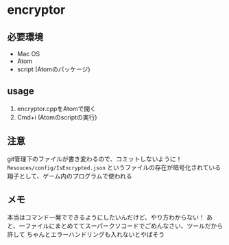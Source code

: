 # encryptor

## 必要環境
 - Mac OS
 - Atom
 - script (Atomのパッケージ)

## usage
1. encryptor.cppをAtomで開く
2. Cmd+i (Atomのscriptの実行)

## 注意
git管理下のファイルが書き変わるので、コミットしないように！
`Resouces/config/IsEncrypted.json` というファイルの存在が暗号化されている翔子として、ゲーム内のプログラムで使われる

## メモ
本当はコマンド一発でできるようにしたいんだけど、やり方わからない！
あと、一ファイルにまとめててスーパークソコードでごめんなさい、ツールだから許して
ちゃんとエラーハンドリングも入れないとやばそう
